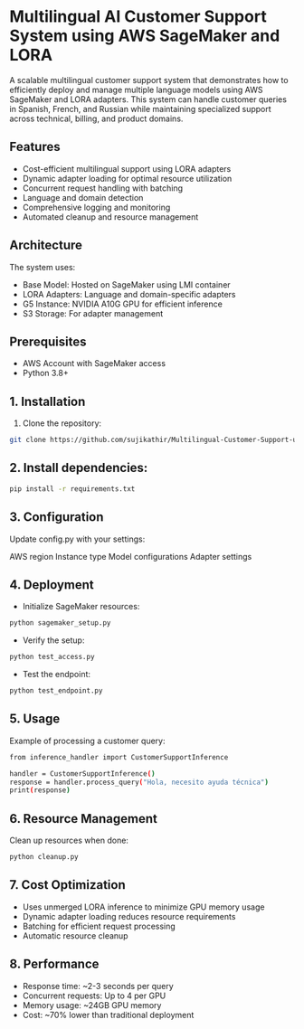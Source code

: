 # Multilingual AI Customer Support System using AWS SageMaker and LORA

A scalable multilingual customer support system that demonstrates how to efficiently deploy and manage multiple language models using AWS SageMaker and LORA adapters. This system can handle customer queries in Spanish, French, and Russian while maintaining specialized support across technical, billing, and product domains.

## Features
- Cost-efficient multilingual support using LORA adapters
- Dynamic adapter loading for optimal resource utilization  
- Concurrent request handling with batching
- Language and domain detection
- Comprehensive logging and monitoring
- Automated cleanup and resource management

## Architecture
The system uses:
- Base Model: Hosted on SageMaker using LMI container
- LORA Adapters: Language and domain-specific adapters
- G5 Instance: NVIDIA A10G GPU for efficient inference
- S3 Storage: For adapter management

## Prerequisites
- AWS Account with SageMaker access
- Python 3.8+

## 1. Installation
1. Clone the repository:
```bash
git clone https://github.com/sujikathir/Multilingual-Customer-Support-using-Sagemaker.git
```

## 2. Install dependencies:

```bash
pip install -r requirements.txt
```

## 3. Configuration

Update config.py with your settings:

AWS region
Instance type
Model configurations
Adapter settings

## 4. Deployment

- Initialize SageMaker resources:

```bash
python sagemaker_setup.py
```
- Verify the setup:

```bash
python test_access.py
```

- Test the endpoint:

```bash
python test_endpoint.py
```

## 5. Usage

Example of processing a customer query:
```bash
from inference_handler import CustomerSupportInference

handler = CustomerSupportInference()
response = handler.process_query("Hola, necesito ayuda técnica")
print(response)
```

## 6. Resource Management
Clean up resources when done:
```bash
python cleanup.py
```

## 7. Cost Optimization

- Uses unmerged LORA inference to minimize GPU memory usage
- Dynamic adapter loading reduces resource requirements
- Batching for efficient request processing
- Automatic resource cleanup

## 8. Performance

- Response time: ~2-3 seconds per query
- Concurrent requests: Up to 4 per GPU
- Memory usage: ~24GB GPU memory
- Cost: ~70% lower than traditional deployment


